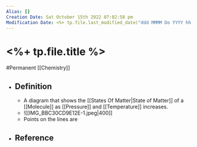```yaml
---
Alias: []
Creation Date: Sat October 15th 2022 07:02:58 pm 
Modification Date: <%+ tp.file.last_modified_date("ddd MMMM Do YYYY hh:mm:ss a") %>
---
```

# <%+ tp.file.title %>
#Permanent [[Chemistry]]

- ## Definition
	- A diagram that shows the [[States Of Matter|State of Matter]] of a [[Molecule]] as [[Pressure]] and [[Temperature]] increases.
	- ![[IMG_BBC30CD9E12E-1.jpeg|400]]
	- Points on the lines are 
- ## Reference
